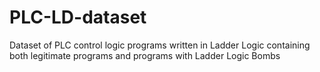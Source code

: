 # PLC-LD-dataset
Dataset of PLC control logic programs written in Ladder Logic containing both legitimate programs and programs with Ladder Logic Bombs
